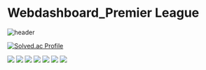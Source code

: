 # Webdashboard_Premier League

![header](https://capsule-render.vercel.app/api?type=slice&text=Welcom%to%the%Premier%20League!&fontSize=60&rotate=20&height=300&fontAlign=70&fontAlignY=30)


[![Solved.ac Profile](http://mazassumnida.wtf/api/generate_badge?boj=Ghost_wing)](https://solved.ac/Ghost_Wing)<br/>

<img src="https://img.shields.io/badge/Amazon AWS-232F3E?style=flat-square&logo=Amazon%20AWS&logoColor=white"/>

 <img src="https://img.shields.io/badge/MySql-4479A1?style=flat-square&logo=mysql&logoColor=white">
 
 <img src="https://img.shields.io/badge/Github-181717?style=flat-square&logo=github&logoColor=white"> 
 
 <img src="https://img.shields.io/badge/Linux-FCC624?style=flat-square&logo=linux&logoColor=black">
 
<img src="https://img.shields.io/badge/Java-007396?style=flat-square&logo=Java&logoColor=white">

<img src="https://img.shields.io/badge/JavaScript-F7DF1E?style=flat-square&logo=javascript&logoColor=black">

<img src="https://img.shields.io/badge/Android-3DDC84?style=flat-square&logo=Android&logoColor=white"/>
